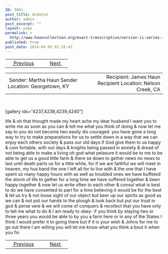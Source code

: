 ```yaml
---
ID: 5061
post_title: Undated
author: admin
post_excerpt: ""
layout: page
permalink: >
  http://www.hauncollection.org/exact-transcription/version-ii-series-ii/undated-5/
published: true
post_date: 2014-04-05 01:26:43
---
```

<table style="width: 100%;" align="center">
<tbody>
<tr>
<td width="50%"> <a href="http://www.hauncollection.org/version-2/version-ii-series-ii/undated-4/"><img src="https://lh3.googleusercontent.com/-EFJpxxNiPNw/VqgtWBCZrMI/AAAAAAAAAFU/WfY4lPFWWkg/s800-Ic42/Soeb-Plain-Arrows-8-10px.png" alt="" width="10" height="10" /> Previous</a></td>
<td style="text-align: right;"><a href="http://www.hauncollection.org/version-2/version-ii-series-iii/postscript/">Next <img src="https://lh3.googleusercontent.com/-67k0cYlpXHw/VqgtWKz1MXI/AAAAAAAAAFU/k9PW_Piyurk/s800-Ic42/Soeb-Plain-Arrows-5-10px.png" alt="" width="10" height="10" /></a></td>
</tr>
</tbody>
</table>
<table style="width: 100%;" align="center">
<tbody>
<tr>
<td width="50%"> Sender: Martha Haun
Sender Location: Georgetown, KY</td>
<td style="text-align: right;">Recipient: James Haun
Recipient Location: Nelson Creek, CA</td>
</tr>
</tbody>
</table>
&nbsp;

[gallery ids="4237,4238,4239,4240"]

life &amp; oh that thought made my heart ache
my dear husband I want you to write me as soon
as you can &amp; tell me what you think of doing &amp;
now let me say to you do not become two easily dis
couraged. you have gone a long way to try to make
preparations for us to settle down in a way
that we can enjoy each others society &amp; pass our
old days if God give them to us happy &amp; com
fortable, with out days &amp; knights being passed
in anxiety &amp; dread of not being able to make a
living oh god what pelasure it would be to
me to be able to get us a good little farm
&amp; there se down to gether news no news to last
until death parts us for a little while, for if we
are faithful we will meet in heaven, my hus
band the one I left all for to live with &amp; the one
that I have spent so many happy hours with as
well as troubled ones we have buffeted the storm
of life to gether for a long time we have suffered
together &amp; been happy together &amp; now let us write
often to each other &amp; consul what is best to do we
have consented to part for a time believing it
would be for the best &amp; let us try &amp; not loose
sight of our object but beer up our spirits as
good as we can &amp; not put our hands to the plough
&amp; look back but put our trust in god &amp; perse
vere &amp; we will come of conquers &amp; recollect
that you have only to tell me what to do &amp; I am
ready to obey- if you think by staying two or
three years you would be able to by you a farm
here or in any of the States I think I would
prefer it to going there but if it is your wish
&amp; Johns for me to go out there I am willing
you will let me know what you think a bout
it when you fin

<table style="width: 100%;" align="center">
<tbody>
<tr>
<td width="50%"> <a href="http://www.hauncollection.org/version-2/version-ii-series-ii/undated-4/"><img src="https://lh3.googleusercontent.com/-EFJpxxNiPNw/VqgtWBCZrMI/AAAAAAAAAFU/WfY4lPFWWkg/s800-Ic42/Soeb-Plain-Arrows-8-10px.png" alt="" width="10" height="10" /> Previous</a></td>
<td style="text-align: right;"><a href="http://www.hauncollection.org/version-2/version-ii-series-iii/postscript/">Next <img src="https://lh3.googleusercontent.com/-67k0cYlpXHw/VqgtWKz1MXI/AAAAAAAAAFU/k9PW_Piyurk/s800-Ic42/Soeb-Plain-Arrows-5-10px.png" alt="" width="10" height="10" /></a></td>
</tr>
</tbody>
</table>